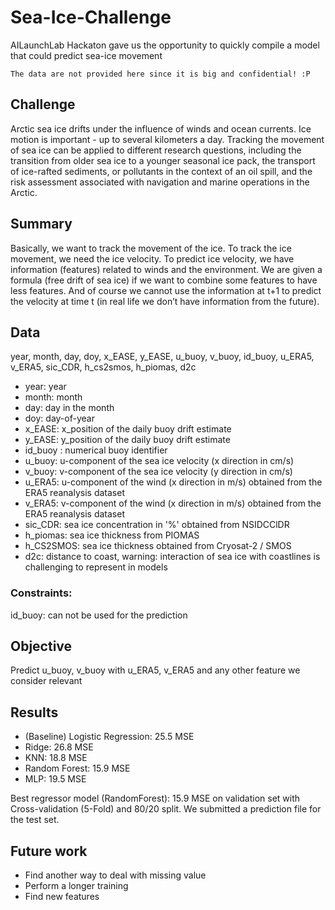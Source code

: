 # Sea-Ice-Challenge
AILaunchLab Hackaton gave us the opportunity to quickly compile a model that could predict sea-ice movement

```
The data are not provided here since it is big and confidential! :P
```

## Challenge
Arctic sea ice drifts under the influence of winds and ocean currents. Ice motion is important - up to several kilometers a day. Tracking the movement of sea ice can be applied to different research questions, including the transition from older sea ice to a younger seasonal ice pack, the transport of ice-rafted sediments, or pollutants in the context of an oil spill, and the risk assessment associated with navigation and marine operations in the Arctic.

## Summary
Basically, we want to track the movement of the ice. To track the ice movement, we need the ice velocity. To predict ice velocity, we have information (features) related to winds and the environment. We are given a formula (free drift of sea ice) if we want to combine some features to have less features. 
And of course we cannot use the information at t+1 to predict the velocity at time t (in real life we don’t have information from the future).

## Data
year, month, day, doy, x_EASE, y_EASE, u_buoy, v_buoy, id_buoy, u_ERA5, v_ERA5, sic_CDR, h_cs2smos, h_piomas, d2c

- year: year
- month: month
- day: day in the month
- doy: day-of-year
- x_EASE: x_position of the daily buoy drift estimate
- y_EASE: y_position of the daily buoy drift estimate
- id_buoy : numerical buoy identifier
- u_buoy: u-component of the sea ice velocity (x direction in cm/s)
- v_buoy: v-component of the sea ice velocity (y direction in cm/s)
- u_ERA5: u-component of the wind (x direction in m/s) obtained from the ERA5 reanalysis dataset
- v_ERA5: v-component of the wind (x direction in m/s) obtained from the ERA5 reanalysis dataset
- sic_CDR: sea ice concentration in '%' obtained from NSIDCClDR
- h_piomas: sea ice thickness from PIOMAS
- h_CS2SMOS: sea ice thickness obtained from Cryosat-2 / SMOS
- d2c: distance to coast, warning: interaction of sea ice with coastlines is challenging to represent in models

### Constraints:
id_buoy: can not be used for the prediction

## Objective
Predict u_buoy, v_buoy with u_ERA5, v_ERA5 and any other feature we consider relevant

## Results
- (Baseline) Logistic Regression: 25.5 MSE
- Ridge: 26.8 MSE
- KNN: 18.8 MSE
- Random Forest: 15.9 MSE
- MLP: 19.5 MSE

Best regressor model (RandomForest): 15.9 MSE on validation set with Cross-validation (5-Fold) and 80/20 split.
We submitted a prediction file for the test set.

## Future work
- Find another way to deal with missing value
- Perform a longer training
- Find new features
